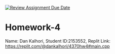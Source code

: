 [![Review Assignment Due Date](https://classroom.github.com/assets/deadline-readme-button-24ddc0f5d75046c5622901739e7c5dd533143b0c8e959d652212380cedb1ea36.svg)](https://classroom.github.com/a/BMEPibp6)
# Homework-4
Name: Dan Kalhori, Student ID:2153552, Replit Link: https://replit.com/@dankalhori/4370hw4#main.cpp
